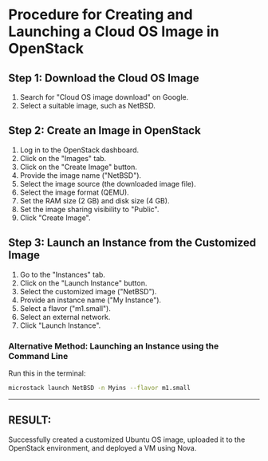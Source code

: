 
# Procedure for Creating and Launching a Cloud OS Image in OpenStack

## Step 1: Download the Cloud OS Image
1. Search for "Cloud OS image download" on Google.
2. Select a suitable image, such as NetBSD.

## Step 2: Create an Image in OpenStack
1. Log in to the OpenStack dashboard.
2. Click on the "Images" tab.
3. Click on the "Create Image" button.
4. Provide the image name ("NetBSD").
5. Select the image source (the downloaded image file).
6. Select the image format (QEMU).
7. Set the RAM size (2 GB) and disk size (4 GB).
8. Set the image sharing visibility to "Public".
9. Click "Create Image".

## Step 3: Launch an Instance from the Customized Image
1. Go to the "Instances" tab.
2. Click on the "Launch Instance" button.
3. Select the customized image ("NetBSD").
4. Provide an instance name ("My Instance").
5. Select a flavor ("m1.small").
6. Select an external network.
7. Click "Launch Instance".

### Alternative Method: Launching an Instance using the Command Line
Run this in the terminal:
```bash
microstack launch NetBSD -n Myins --flavor m1.small
```

---

## RESULT:
Successfully created a customized Ubuntu OS image, uploaded it to the OpenStack environment, and deployed a VM using Nova.
